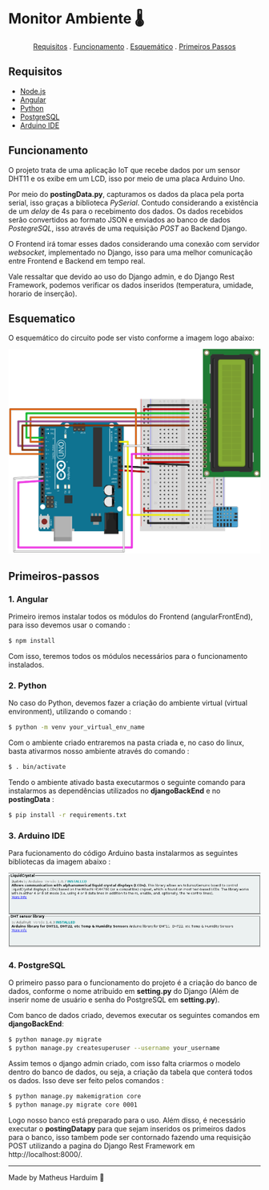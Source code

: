 # Monitor Ambiente :thermometer:

<p align="center">
    <a href="#requisitos">Requisitos</a> .
    <a href="#funcionamento">Funcionamento</a> .
    <a href="#esquematico">Esquemático</a> .
    <a href="#primeiros-passos">Primeiros Passos</a>

</p>

## Requisitos

* [Node.js](https://nodejs.org/)
* [Angular](https://angular.io/)
* [Python](https://www.python.org/)
* [PostgreSQL](https://www.postgresql.org/)
* [Arduino IDE](https://www.arduino.cc/)

## Funcionamento

<p>

O projeto trata de uma aplicação IoT que recebe dados por um sensor DHT11 e os exibe em um LCD, isso por meio de uma placa Arduino Uno.

Por meio do **postingData.py**, capturamos os dados da placa pela porta serial, isso graças a biblioteca _PySerial_. Contudo considerando a existência de um _delay_ de 4s para o recebimento dos dados. Os dados recebidos serão convertidos ao formato JSON e enviados ao banco de dados _PostegreSQL_, isso através de uma requisição _POST_ ao Backend Django.

O Frontend irá tomar esses dados considerando uma conexão com servidor _websocket_, implementado no Django, isso para uma melhor comunicação entre Frontend e Backend em tempo real.

Vale ressaltar que devido ao uso do Django admin, e do Django Rest Framework, podemos verificar os dados inseridos (temperatura, umidade, horario de inserção).

</p>

## Esquematico

<p>

 O esquemático do circuito pode ser visto conforme a imagem logo abaixo:

</p>

<img src="img/monitorTemperDef.svg">

## Primeiros-passos

### 1. Angular  

<p>

Primeiro iremos instalar todos os módulos do Frontend (angularFrontEnd), para isso devemos usar o comando :
</p>

~~~bash
$ npm install
~~~

<p>

Com isso, teremos todos os módulos necessários para o funcionamento instalados.
</p>

### 2. Python

<p>

No caso do Python, devemos fazer a criação do ambiente virtual (virtual environment), utilizando o comando :
</p>

~~~bash
$ python -m venv your_virtual_env_name
~~~

<p>

Com o ambiente criado entraremos na pasta criada e, no caso do linux, basta ativarmos nosso ambiente através do comando : 
</p>

~~~bash
$ . bin/activate
~~~

<p>

Tendo o ambiente ativado basta executarmos o seguinte comando para instalarmos as dependências utilizados no **djangoBackEnd** e no **postingData** :
</p>

~~~bash
$ pip install -r requirements.txt
~~~

### 3. Arduino IDE

<p>

Para fucionamento do código Arduino basta instalarmos as seguintes bibliotecas da imagem abaixo :
</p>

<img src="img/BibArduino.png">


### 4. PostgreSQL

<p>

 O primeiro passo para o funcionamento do projeto é a criação do banco de dados, conforme o nome atribuido em **setting.py** do Django (Além de inserir nome de usuário e senha do PostgreSQL em **setting.py**).

 Com banco de dados criado, devemos executar os seguintes comandos em **djangoBackEnd**:

</p>

~~~bash
$ python manage.py migrate
$ python manage.py createsuperuser --username your_username
~~~

<p>

Assim temos o django admin criado, com isso falta criarmos o modelo dentro do banco de dados, ou seja, a criação da tabela que conterá todos os dados. Isso deve ser feito pelos comandos :
</p>

~~~bash
$ python manage.py makemigration core
$ python manage.py migrate core 0001
~~~

<p>

Logo nosso banco está preparado para o uso. Além disso, é necessário executar o **postingDatapy** para que sejam inseridos os primeiros dados para o banco, isso tambem pode ser contornado fazendo uma requisição POST utilizando a pagina do Django Rest Framework em http://localhost:8000/.
</p>

---
Made by Matheus Harduim :wave: